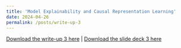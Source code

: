 ```yaml
---
title: 'Model Explainability and Causal Representation Learning'
date: 2024-04-26
permalink: /posts/write-up-3
---
```


<a href = "http://chengguo2000.github.io/files/Posts/Causal_LLM_Write_Up_3.pdf">Download the write-up 3 here</a>
|
<a href = "http://chengguo2000.github.io/files/Posts/Cheng_Report-3.pdf">Download the slide deck 3 here</a>
